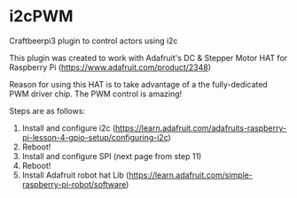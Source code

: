 # i2cPWM
Craftbeerpi3 plugin to control actors using i2c

This plugin was created to work with Adafruit's DC & Stepper Motor HAT for Raspberry Pi (https://www.adafruit.com/product/2348)

Reason for using this HAT is to take advantage of a the fully-dedicated PWM driver chip. The PWM control is amazing!

Steps are as follows:

1. Install and configure i2c (https://learn.adafruit.com/adafruits-raspberry-pi-lesson-4-gpio-setup/configuring-i2c)
2. Reboot!
3. Install and configure SPI (next page from step 11)
4. Reboot!
5. Install Adafruit robot hat Lib (https://learn.adafruit.com/simple-raspberry-pi-robot/software)
